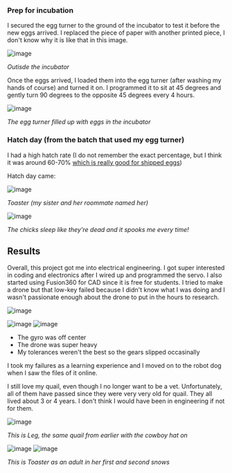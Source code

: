 ### Prep for incubation

I secured the egg turner to the ground of the incubator to test it before the new eggs arrived. I replaced the piece of paper with another printed piece, I don't know why it is like that in this image.

![image](https://github.com/user-attachments/assets/4eb78e8b-2803-48b0-995b-42512c861e5f)

*Outisde the incubator*

Once the eggs arrived, I loaded them into the egg turner (after washing my hands of course) and turned it on. I programmed it to sit at 45 degrees and gently turn 90 degrees to the opposite 45 degrees every 4 hours.

![image](https://github.com/user-attachments/assets/26b754f3-518a-4acb-9d45-3ad08bd7b10f) 

*The egg turner filled up with eggs in the incubator*

### Hatch day (from the batch that used my egg turner)

I had a high hatch rate (I do not remember the exact percentage, but I think it was around 60-70% [which is really good for shipped eggs](https://cowboycoop406.com/hatchingguide/#:~:text=You%20can%20expect%20an%20average,hatch%20rate%20with%20shipped%20eggs.))

Hatch day came:

![image](https://github.com/user-attachments/assets/5c8f02fc-70ea-4157-b604-6483eb606993)

*Toaster (my sister and her roommate named her)*

![image](https://github.com/user-attachments/assets/fa99b11b-ba12-4b67-85e1-636d7e2d94e3)

*The chicks sleep like they're dead and it spooks me every time!*

## Results

Overall, this project got me into electrical engineering. I got super interested in coding and electronics after I wired up and programmed the servo. I also started using Fusion360 for CAD since it is free for students. I tried to make a drone but that low-key failed because I didn't know what I was doing and I wasn't passionate enough about the drone to put in the hours to research. 

![image](https://github.com/user-attachments/assets/7204cd23-362e-47e9-9115-204a835170a5) 

![image](https://github.com/user-attachments/assets/7cd07795-3c27-4846-8aaf-1b77defef78d) 
![image](https://github.com/user-attachments/assets/95711efd-9dbe-41ea-891b-72cb30184606)

- The gyro was off center
- The drone was super heavy
- My tolerances weren't the best so the gears slipped occasinally

I took my failures as a learning experience and I moved on to the robot dog when I saw the files of it online.

I still love my quail, even though I no longer want to be a vet. Unfortunately, all of them have passed since they were very very old for quail. They all lived about 3 or 4 years. I don't think I would have been in engineering if not for them.

![image](https://github.com/user-attachments/assets/26d5cf11-a355-4b51-a48b-32c02d966657)

*This is Leg, the same quail from earlier with the cowboy hat on*



![image](https://github.com/user-attachments/assets/f2787d67-e4d4-4c0b-ad8e-3639ae36453c) ![image](https://github.com/user-attachments/assets/820c6541-a515-460d-bff4-0238473f030c)


*This is Toaster as an adult in her first and second snows*

